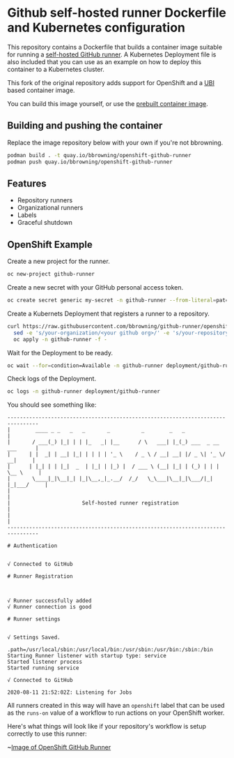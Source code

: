 # Github self-hosted runner Dockerfile and Kubernetes configuration

This repository contains a Dockerfile that builds a container image suitable for running a [self-hosted GitHub runner](https://sanderknape.com/2020/03/self-hosted-github-actions-runner-kubernetes/). A Kubernetes Deployment file is also included that you can use as an example on how to deploy this container to a Kubernetes cluster.

This fork of the original repository adds support for OpenShift and a [UBI](https://developers.redhat.com/products/rhel/ubi) based container image.

You can build this image yourself, or use the [prebuilt container image](https://quay.io/repository/bbrowning/openshift-github-runner).

## Building and pushing the container

Replace the image repository below with your own if you're not bbrowning.

```sh
podman build . -t quay.io/bbrowning/openshift-github-runner
podman push quay.io/bbrowning/openshift-github-runner
```

## Features

* Repository runners
* Organizational runners
* Labels
* Graceful shutdown

## OpenShift Example

Create a new project for the runner.

```sh
oc new-project github-runner
```

Create a new secret with your GitHub personal access token.

```sh
oc create secret generic my-secret -n github-runner --from-literal=pat=<your personal access token>
```

Create a Kubernets Deployment that registers a runner to a repository.

```sh
curl https://raw.githubusercontent.com/bbrowning/github-runner/openshift/deployment.yml | \
  sed -e 's/your-organization/<your github org>/' -e 's/your-repository/<your github repo>/' | \
  oc apply -n github-runner -f -
```

Wait for the Deployment to be ready.

```sh
oc wait --for=condition=Available -n github-runner deployment/github-runner --timeout=120s
```

Check logs of the Deployment.

```sh
oc logs -n github-runner deployment/github-runner
```

You should see something like:
```
--------------------------------------------------------------------------------
|        ____ _ _   _   _       _          _        _   _                      |
|       / ___(_) |_| | | |_   _| |__      / \   ___| |_(_) ___  _ __  ___      |
|      | |  _| | __| |_| | | | | '_ \    / _ \ / __| __| |/ _ \| '_ \/ __|     |
|      | |_| | | |_|  _  | |_| | |_) |  / ___ \ (__| |_| | (_) | | | \__ \     |
|       \____|_|\__|_| |_|\__,_|_.__/  /_/   \_\___|\__|_|\___/|_| |_|___/     |
|                                                                              |
|                       Self-hosted runner registration                        |
|                                                                              |
--------------------------------------------------------------------------------

# Authentication


√ Connected to GitHub

# Runner Registration



√ Runner successfully added
√ Runner connection is good

# Runner settings


√ Settings Saved.

.path=/usr/local/sbin:/usr/local/bin:/usr/sbin:/usr/bin:/sbin:/bin
Starting Runner listener with startup type: service
Started listener process
Started running service

√ Connected to GitHub

2020-08-11 21:52:02Z: Listening for Jobs
```

All runners created in this way will have an `openshift` label that
can be used as the `runs-on` value of a workflow to run actions on
your OpenShift worker.


Here's what things will look like if your repository's workflow is
setup correctly to use this runner:

~[Image of OpenShift GitHub Runner](https://raw.githubusercontent.com/bbrowning/github-runner/openshift/images/runner-success.png)
